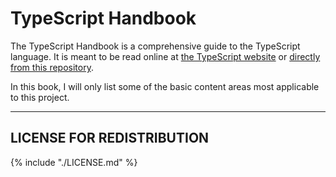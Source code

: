 # TypeScript Handbook

The TypeScript Handbook is a comprehensive guide to the TypeScript language. It is meant to be read online at [the TypeScript website](https://www.typescriptlang.org/docs/handbook/basic-types.html) or [directly from this repository](https://github.com/Microsoft/TypeScript-Handbook/blob/master/pages/Basic%20Types.md).

In this book, I will only list some of the basic content areas most applicable to this project.



---

## LICENSE FOR REDISTRIBUTION

{% include "./LICENSE.md" %}


